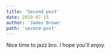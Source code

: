 ```yaml
---
title: 'Second post'
date: 2019-07-15
author: 'James Brown'
path: 'second-post'
---
```


Nice time to jazz bro. I hope you'll enjoy.